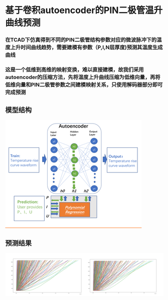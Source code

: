 # 基于卷积autoencoder的PIN二极管温升曲线预测

### 在TCAD下仿真得到不同的PIN二极管结构参数对应的微波脉冲下的温度上升时间曲线趋势，需要建模有参数（P,I,N层厚度)预测其温度生成曲线
### 这是一个低维到高维的映射变换，难以直接建模，故我们采用autoencoder的压缩方法，先将温度上升曲线压缩为低维向量，再将低维向量和PIN二极管参数之间建模映射关系，只使用解码器部分即可完成预测


## 模型结构
![img_1.png](img_1.png)
## 预测结果
![img_2.png](img_2.png)













